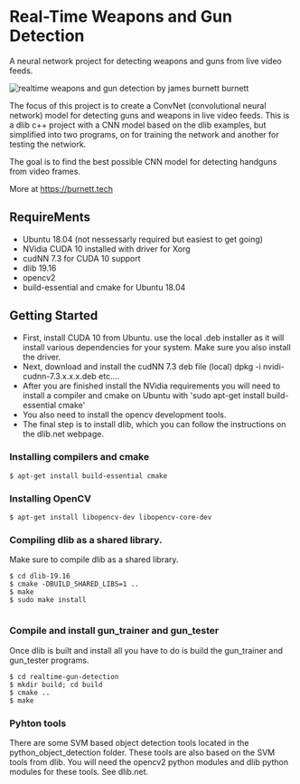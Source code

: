 # Real-Time Weapons and Gun Detection

A neural network project for detecting weapons and guns from live video feeds.

![realtime weapons and gun detection by james burnett burnett](https://jroburnett.com/wp-content/uploads/2019/08/real-time-weapons-gun-detection.gif)

The focus of this project is to create a ConvNet (convolutional neural network) model for detecting guns and weapons in live video feeds. This is a dlib c++ project with a CNN model based on the dlib examples, but simplified into two programs, on for training the network and another for testing the netwiork.

The goal is to find the best possible CNN model for detecting handguns from video frames.

More at https://burnett.tech

## RequireMents
  - Ubuntu 18.04 (not nessessarly required but easiest to get going)
  - NVidia CUDA 10 installed with driver for Xorg
  - cudNN 7.3 for CUDA 10 support 
  - dlib 19.16
  - opencv2
  - build-essential and cmake for Ubuntu 18.04

## Getting Started
  - First, install CUDA 10 from Ubuntu. use the local .deb installer as it will install various dependencies for your system. Make sure you also install the driver. 
  - Next, download and install the cudNN 7.3 deb file (local) dpkg -i nvidi-cudnn-7.3.x.x.x.deb etc....
  - After you are finished install the NVidia requirements you will need to install a compiler and cmake on Ubuntu with 'sudo apt-get install build-essential cmake'
  - You also need to install the opencv development tools. 
  - The final step is to install dlib, which you can follow the instructions on the dlib.net webpage.


### Installing compilers and cmake
```
$ apt-get install build-essential cmake
```

### Installing OpenCV 
```
$ apt-get install libopencv-dev libopencv-core-dev

```

### Compiling dlib as a shared library.
Make sure to compile dlib as a shared library. 

```
$ cd dlib-19.16
$ cmake -DBUILD_SHARED_LIBS=1 ..
$ make
$ sudo make install
 
```

### Compile and install gun_trainer and gun_tester
Once dlib is built and install all you have to do is build the gun_trainer and gun_tester programs. 

```
$ cd realtime-gun-detection
$ mkdir build; cd build
$ cmake ..
$ make

```



### Pyhton tools
There are some SVM based object detection tools located in the python_object_detection folder. These tools are also based on the SVM tools from dlib. You will need the opencv2 python modules and dlib python modules for these tools. See dlib.net.
